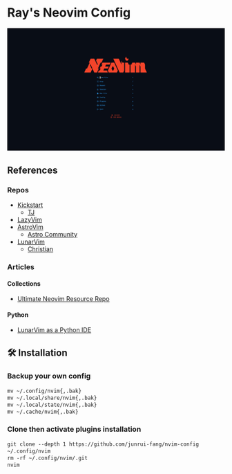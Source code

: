 # Ray's Neovim Config

![screenshot](./media/dashboard.png)

## References

### Repos

- [Kickstart](https://github.com/nvim-lua/kickstart.nvim/blob/6f6f38a6b5059787d8d92b313f6e1b2c722389b0/init.lua#L629)
  - [TJ](https://github.com/tjdevries/config.nvim)
- [LazyVim](https://github.com/LazyVim/LazyVim)
- [AstroVim](https://github.com/AstroNvim/AstroNvim)
  - [Astro Community](https://github.com/AstroNvim/AstroCommunity?tab=readme-ov-file)
- [LunarVim](https://github.com/lunarvim/lunarvim)
  - [Christian](https://github.com/ChristianChiarulli/nvim?tab=readme-ov-file)

### Articles

#### Collections

- [Ultimate Neovim Resource Repo](https://levelup.gitconnected.com/ultimate-neovim-resource-repo-7b5a32ba315f)

#### Python

- [LunarVim as a Python IDE](https://medium.com/better-programming/lunarvim-as-a-python-ide-ca8f57ca9f3a)

## 🛠️ Installation

### Backup your own config

```shell
mv ~/.config/nvim{,.bak}
mv ~/.local/share/nvim{,.bak}
mv ~/.local/state/nvim{,.bak}
mv ~/.cache/nvim{,.bak}
```

### Clone then activate plugins installation

```shell
git clone --depth 1 https://github.com/junrui-fang/nvim-config ~/.config/nvim
rm -rf ~/.config/nvim/.git
nvim
```
